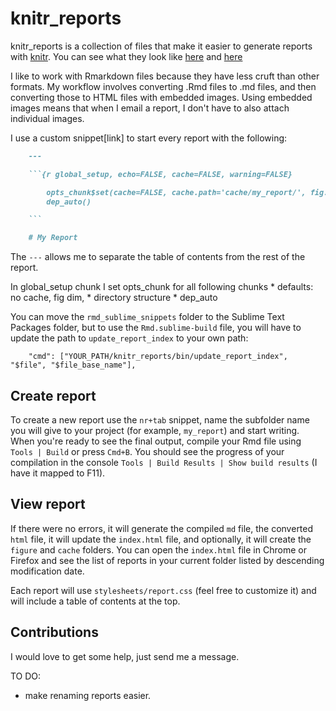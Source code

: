 # knitr_reports

knitr_reports is a collection of files that make it easier to generate reports with [knitr][]. You can see what they look like [here][live_sample_report] and [here][live_basic_usage]

I like to work with Rmarkdown files because they have less cruft than other formats. My workflow involves converting .Rmd files to .md files, and then converting those to HTML files with embedded images. Using embedded images means that when I email a report, I don't have to also attach individual images.

I use a custom snippet[link] to start every report with the following:

```md
    ---

    ```{r global_setup, echo=FALSE, cache=FALSE, warning=FALSE}

        opts_chunk$set(cache=FALSE, cache.path='cache/my_report/', fig.path='figure/my_report/', autodep=TRUE, fig.cap="", fig.width=7, fig.height=7, echo=FALSE, warning=FALSE, message=FALSE)
        dep_auto()

    ```

    # My Report
```

The `---` allows me to separate the table of contents from the rest of the report.

In global_setup chunk I set opts_chunk for all following chunks
    * defaults: no cache, fig dim,
    * directory structure
    * dep_auto

You can move the `rmd_sublime_snippets` folder to the Sublime Text Packages folder, but to use the `Rmd.sublime-build` file, you will have to update the path to `update_report_index` to your own path:

```
    "cmd": ["YOUR_PATH/knitr_reports/bin/update_report_index", "$file", "$file_base_name"],
```

## Create report
To create a new report use the `nr+tab` snippet, name the subfolder name you will give to your project (for example, `my_report`) and start writing. When you're ready to see the final output, compile your Rmd file using `Tools | Build` or press `Cmd+B`. You should see the progress of your compilation in the console `Tools | Build Results | Show build results` (I have it mapped to F11).

## View report
If there were no errors, it will generate the compiled `md` file, the converted `html` file, it will update the `index.html` file, and optionally, it will create the `figure` and `cache` folders. You can open the `index.html` file in Chrome or Firefox and see the list of reports in your current folder listed by descending modification date.

Each report will use `stylesheets/report.css` (feel free to customize it) and will include a table of contents at the top.

## Contributions
I would love to get some help, just send me a message.

TO DO:

* make renaming reports easier.

[knitr]: http://yihui.name/knitr/        "knitr"
[live_sample_report]: http://htmlpreview.github.com/?https://github.com/nachocab/knitr_reports/blob/master/example_reports/sample_report.html
[live_basic_usage]: http://htmlpreview.github.com/?https://github.com/nachocab/knitr_reports/blob/master/example_reports/basic_usage.html



